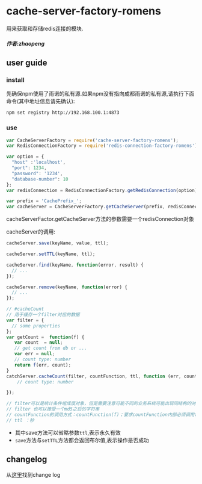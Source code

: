 # cache-server-factory-romens

用来获取和存储redis连接的模块.

##### 作者:zhaopeng
## user guide
### install

先确保npm使用了雨诺的私有源.如果npm没有指向成都雨诺的私有源,请执行下面命令(其中地址信息请先确认):
```shell
npm set registry http://192.168.100.1:4873
```
### use

```javascript
var CacheServerFactory = require('cache-server-factory-romens');
var RedisConnectionFactory = require('redis-connection-factory-romens');

var option = {
  "host" :'localhost',
  "port": 1234,
  "password": '1234',
  "database-number": 10
};
var redisConnection = RedisConnectionFactory.getRedisConnection(option);

var prefix = 'CachePrefix_';
var cacheServer = CacheServerFactory.getCacheServer(prefix, redisConnection);

```
cacheServerFactor.getCacheServer方法的参数需要一个redisConnection对象



cacheServer的调用:
```javascript
cacheServer.save(keyName, value, ttl);

cacheServer.setTTL(keyName, ttl);

cacheServer.find(keyName, function(error, result) {
  // ...
});

cacheServer.remove(keyName, function(error) {
  // ...
});

// #cacheCount
// 用于缓存一个filter对应的数据
var filter = {
  // some properties
};
var getCount =  function(f) {
   var count  = null;
   // get count from db or ...
   var err = null;
   // count type: number
   return f(err, count);
}
catchServer.cacheCount(filter, countFunction, ttl, function (err, count) {
    // count type: number

});

// filter可以是统计条件组成度对象，但是需要注意可能不同的业务系统可能出现同结构的对象导致数据干扰。建议加上业务系统特定的tag
// filter 也可以接受一个md5之后的字符串
// countFunction的调用方式：countFunction(f)；要求countFunction内部必须调用f：f（err，number）
// ttl ：秒
```
* 其中save方法可以省略参数`ttl`,表示永久有效
* `save`方法与`setTTL`方法都会返回布尔值,表示操作是否成功

## changelog
从[这里](http://git.cd.romens.cn/npm/cache-server-factory-romens/blob/master/change-log.md)找到change log